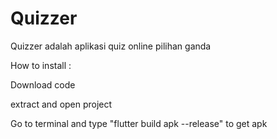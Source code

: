 # Quizzer

Quizzer adalah aplikasi quiz online pilihan ganda

How to install :

Download code

extract and open project

Go to terminal and type "flutter build apk --release" to get apk

